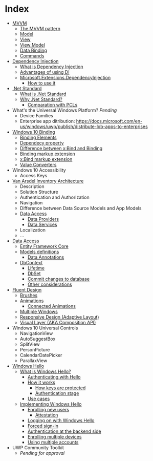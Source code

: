# Index

- [MVVM](chapters/mvvm.md#mvvm)
    - [The MVVM pattern](chapters/mvvm.md#the-mvvm-pattern)
    - [Model](chapters/mvvm.md#model)
    - [View](chapters/mvvm.md#view)
    - [View Model](chapters/mvvm.md#view-model)
    - [Data Binding](chapters/mvvm.md#data-binding)
    - [Commands](chapters/mvvm.md#commands)
- [Dependency Injection](chapters/dependency-injection.md)
    - [What is Dependency Injection](chapters/dependency-injection.md#what-is-dependency-injection)
    - [Advantages of using DI](chapters/dependency-injection.md#advantages-of-using-di)
    - [Microsoft.Extensions.DependencyInjection](chapters/dependency-injection.md#microsoft.extensions.dependencyInjection)
        - [How to use it](chapters/dependency-injection.md#how-to-use-it)
- [.Net Standard](chapters/netstandard.md)
    - [What is .Net Standard](chapters/netstandard.md#what-is-.net-standard)
    - [Why .Net Standard?](chapters/netstandard.md#why-.net-standard)
        - [Comparation with PCLs](chapters/netstandard.md#comparation-with-pcls)
- What's the Universal Windows Platform? *Pending*
    - Device Families
    - Enterprise app ditribution: https://docs.microsoft.com/en-us/windows/uwp/publish/distribute-lob-apps-to-enterprises
- [Windows 10 Binding](chapters/windows-10-binding.md)
    - [Binding Elements](chapters/windows-10-binding.md#binding-elements)
    - [Dependecy property](chapters/windows-10-binding.md#dependency-property)
    - [Difference between x:Bind and Binding](chapters/windows-10-binding.md#Difference-between-x:Bind-and-Binding)
    - [Binding markup extension](chapters/windows-10-binding.md#Binding-markup-extension)
    - [x:Bind markup extension](chapters/windows-10-binding.md#x:bind-markup-extension)
    - [Value Converters](chapters/windows-10-binding.md#value-converters)
- Windows 10 Accessibility
    - Access Keys 
- [Van Arsdel Inventory Architecture](chapters/architecture/architecture.md)
    - Description 
    - Solution Structure
    - Authentication and Authorization
    - Navigation
    - Difference between Data Source Models and App Models
    - [Data Access](chapters/architecture/dataaccess.md#data-access)
        - [Data Providers](chapters/architecture/dataaccess.md#data-providers)
        - [Data Services](chapters/architecture/dataaccess.md#data-services)
    - Localization
    - ...
- [Data Access](chapters/dataaccess.md)
    - [Entity Framework Core](chapters/dataaccess.md#entity-framework-core)
    - [Models definitions](chapters/dataaccess.md#models-definitions)
        - [Data Annotations](chapters/dataaccess.md#data-annotations)
    - [DbContext](chapters/dataaccess.md#dbcontext)
        - [Lifetime](chapters/dataaccess.md#lifetime)
        - [DbSet](chapters/dataaccess.md#dbset)
        - [Commit changes to database](chapters/dataaccess.md#commit-changes-to-database)
        - [Other considerations](chapters/dataaccess.md#other-considerations)
- [Fluent Design](chapters/fluent-design/overview.md)
    - [Brushes](chapters/fluent-design/brushes.md)
    - [Animations](chapters/fluent-design/animations.md)
      - [Connected Animations](chapters/fluent-design/animations.md#connected-animations)
    - [Multiple Windows](chapters/fluent-design/multiple-windows.md)
    - [Responsive Design (Adaptive Layout)](chapters/fluent-design/responsive.md)
    - [Visual Layer (AKA Composition API)](chapters/fluent-design/visual-layer.md)
- Windows 10 Universal Controls 
  - NavigationView
  - AutoSuggestBox
  - SplitView
  - PersonPicture
  - CalendarDatePicker
  - ParallaxView
- [Windows Hello](chapters/windows-hello.md)
  - [What is Windows Hello?](chapters/windows-hello.md#what-is-windows-hello)
	- [Authenticating with Hello](chapters/windows-hello.md#authenticating-with-hello)
	- [How it works](chapters/windows-hello.md#how-it-works)
		- [How keys are protected](chapters/windows-hello.md#how-keys-are-protected)
		- [Authentication stage](chapters/windows-hello.md#authentication-stage)
	- [Use cases](chapters/windows-hello.md#use-cases)
  - [Implementing Windows Hello](chapters/windows-hello.md#implementing-windows-hello)
	- [Enrolling new users](chapters/windows-hello.md#enrolling-new-users)
		- [Attestation](chapters/windows-hello.md#attestation)
	- [Logging on with Windows Hello](chapters/windows-hello.md#logging-on-with-windows-hello)
	- [Forced sign-in](chapters/windows-hello.md#forced-sign-in)
	- [Authentication at the backend side](chapters/windows-hello.md#authentication-at-the-backend-side)
	- [Enrolling multiple devices](chapters/windows-hello.md#enrolling-multiple-devices)
	- [Using multiple accounts](chapters/windows-hello.md#using-multiple-accounts)
- UWP Community Toolkit
    - *Pending for approval*
